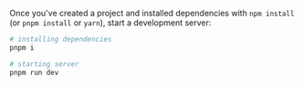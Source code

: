 Once you've created a project and installed dependencies with `npm install` (or `pnpm install` or `yarn`), start a development server:

```bash
# installing dependencies
pnpm i

# starting server
pnpm run dev
```